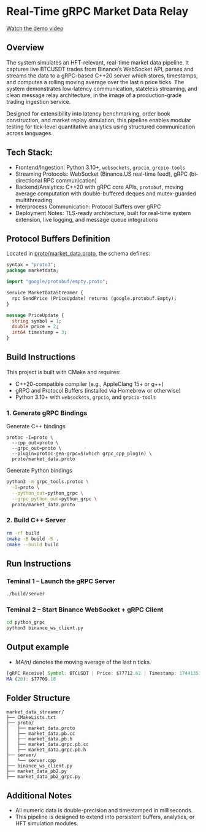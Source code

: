 # Real-Time gRPC Market Data Relay

[Watch the demo video](https://github.com/AJ-git-dev/market_data_streamer/blob/main/market_data_streamer_demo.mov)


## Overview
The system simulates an HFT-relevant, real-time market data pipeline. It captures live BTCUSDT trades from Binance’s WebSocket API, parses and streams the data to a gRPC-based C++20 server which stores, timestamps, and computes a rolling moving average over the last n price ticks. The system demonstrates low-latency communication, stateless streaming, and clean message relay architecture, in the image of a production-grade trading ingestion service.

Designed for extensibility into latency benchmarking, order book construction, and market replay simulation, this pipeline enables modular testing for tick-level quantitative analytics using structured communication across languages.

## Tech Stack: 
- Frontend/Ingestion: Python 3.10+, ```websockets```, ```grpcio```, ```grcpio-tools```
- Streaming Protocols: WebSocket (Binance.US real-time feed), gRPC (bi-directional RPC communication)
- Backend/Analytics: C++20 with gRPC core APIs, ```protobuf```, moving average computation with double-buffered deques and mutex-guarded multithreading
- Interprocess Communication: Protocol Buffers over gRPC
- Deployment Notes: TLS-ready architecture, built for real-time system extension, live logging, and message queue integrations

## Protocol Buffers Definition

Located in [proto/market_data.proto](proto/market_data.proto), the schema defines:

```proto
syntax = "proto3";
package marketdata;

import "google/protobuf/empty.proto";

service MarketDataStreamer {
  rpc SendPrice (PriceUpdate) returns (google.protobuf.Empty);
}

message PriceUpdate {
  string symbol = 1;
  double price = 2;
  int64 timestamp = 3;
}
```

## Build Instructions

This project is built with CMake and requires: 
- C++20-compatible compiler (e.g., AppleClang 15+ or g++)
- gRPC and Protocol Buffers (installed via Homebrew or otherwise)
- Python 3.10+ with `websockets`, `grpcio`, and `grpcio-tools`

### 1. Generate gRPC Bindings
Generate C++ bindings
```
protoc -I=proto \
  --cpp_out=proto \
  --grpc_out=proto \
  --plugin=protoc-gen-grpc=$(which grpc_cpp_plugin) \
  proto/market_data.proto
```

Generate Python bindings
``` bash
python3 -m grpc_tools.protoc \
  -I=proto \
  --python_out=python_grpc \
  --grpc_python_out=python_grpc \
  proto/market_data.proto
```


### 2. Build C++ Server
``` bash
rm -rf build
cmake -B build -S .
cmake --build build
```

## Run Instructions

### Teminal 1 – Launch the gRPC Server
``` bash 
./build/server 
```

### Teminal 2 – Start Binance WebSocket + gRPC Client
``` bash 
cd python_grpc
python3 binance_ws_client.py
```

## Output example
- *MA(n)* denotes the moving average of the last n ticks. 
``` javascript
[gRPC Receive] Symbol: BTCUSDT | Price: $77712.62 | Timestamp: 1744135122050
MA (20): $77709.18
```

## Folder Structure
``` pgsql
market_data_streamer/
├── CMakeLists.txt
├── proto/
│   ├── market_data.proto
│   ├── market_data.pb.cc
│   ├── market_data.pb.h
│   ├── market_data.grpc.pb.cc
│   ├── market_data.grpc.pb.h
├── server/
│   └── server.cpp 
├── binance_ws_client.py
├── market_data_pb2.py
├── market_data_pb2_grpc.py
```

## Additional Notes
- All numeric data is double-precision and timestamped in milliseconds. 
- This pipeline is designed to extend into persistent buffers, analytics, or HFT simulation modules. 